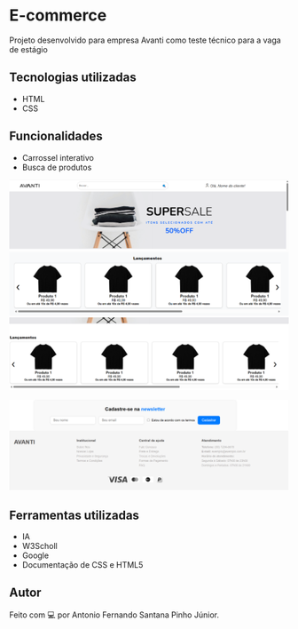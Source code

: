 # E-commerce

Projeto desenvolvido para empresa Avanti como teste técnico para a vaga de estágio

## Tecnologias utilizadas

- HTML
- CSS

## Funcionalidades

- Carrossel interativo
- Busca de produtos

![Print do projeto](imgreadme/foto1.png)
![Print do projeto](imgreadme/foto2.png)
![Print do projeto](imgreadme/foto4.png)

![Print do projeto](imgreadme/foto3.png)

 
## Ferramentas utilizadas

- IA
- W3Scholl
- Google
- Documentação de CSS e HTML5

## Autor

Feito com 💻 por Antonio Fernando Santana Pinho Júnior.